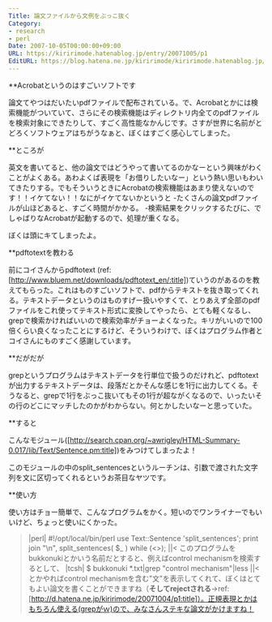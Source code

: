 ```yaml
---
Title: 論文ファイルから文例をぶっこ抜く
Category:
- research
- perl
Date: 2007-10-05T00:00:00+09:00
URL: https://kiririmode.hatenablog.jp/entry/20071005/p1
EditURL: https://blog.hatena.ne.jp/kiririmode/kiririmode.hatenablog.jp/atom/entry/8454420450078216614
---
```



**Acrobatというのはすごいソフトです

論文てやつはだいたいpdfファイルで配布されている。で、Acrobatとかには検索機能がついていて、さらにその検索機能はディレクトリ内全てのpdfファイルを検索対象にできたりして、すごく高性能なかんじです。さすが世界に名前がとどろくソフトウェアはちがうなぁと、ぼくはすごく感心してしまった。

**ところが

英文を書いてると、他の論文ではどうやって書いてるのかなーという興味がわくことがよくある。あわよくば表現を「お借りしたいなー」という熱い思いもわいてきたりする。でもそういうときにAcrobatの検索機能はあまり使えないのです！！イケてない！！なにがイケてないかというと
-たくさんの論文pdfファイルが山ほどあると、すごく時間がかかる。
-検索結果をクリックするたびに、でしゃばりなAcrobatが起動するので、処理が重くなる。

ぼくは頭にキてしまったよ。

**pdftotextを教わる

前にコイさんからpdftotext (ref: [http://www.bluem.net/downloads/pdftotext_en/:title])ていうのがあるのを教えてもらった。これはものすごいソフトで、pdfからテキストを抜き取ってくれる。テキストデータというのはものすげー扱いやすくて、とりあえず全部のpdfファイルをこれ使ってテキスト形式に変換してやったら、とても軽くなるし、grepで検索かければいいので検索効率がチョーよくなった。キリがいいので100倍くらい良くなったことにするけど、そういうわけで、ぼくはプログラム作者とコイさんにものすごく感謝しています。

**だがだが

grepというプログラムはテキストデータを行単位で扱うのだけれど、pdftotextが出力するテキストデータは、段落だとかそんな感じを1行に出力してくる。そうなると、grepで1行をぶっこ抜いてもその1行が超ながくなるので、いったいその行のどこにマッチしたのかがわからない。何とかしたいなーと思っていた。

**すると

こんなモジュール([http://search.cpan.org/~awrigley/HTML-Summary-0.017/lib/Text/Sentence.pm:title])をみつけてしまったよ！


このモジュールの中のsplit_sentencesというルーチンは、引数で渡された文字列を文に区切ってくれるというお茶目なヤツです。

**使い方

使い方はチョー簡単で、こんなプログラムをかく。短いのでワンライナーでもいいけど、ちょっと使いにくかった。
>|perl|
#!/opt/local/bin/perl
use Text::Sentence 'split_sentences';
print join "\n", split_sentences( $_ ) while (<>);
||<
このプログラムをbukkonukiとかいう名前だとすると、例えばcontrol mechanismを検索するとして、
>|tcsh|
$ bukkonuki *.txt|grep "control mechanism"|less
||<
とかやればcontrol mechanismを含む"文"を表示してくれて、ぼくはとてもよい論文を書くことができますね（<span style="font-weight:bold;">そしてrejectされる</span>->ref:[http://d.hatena.ne.jp/kiririmode/20071004/p1:title]）。正規表現とかはもちろん使える(grepがｗ)ので、みなさんステキな論文がかけますね！
